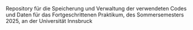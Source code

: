 Repository für die Speicherung und Verwaltung der verwendeten Codes und Daten für das Fortgeschrittenen Praktikum, des Sommersemesters 2025, an der Universität Innsbruck
